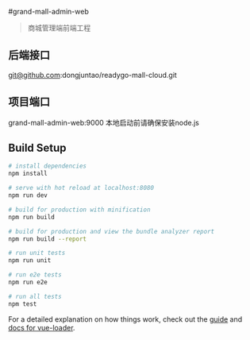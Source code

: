 #grand-mall-admin-web

> 商城管理端前端工程

## 后端接口
git@github.com:dongjuntao/readygo-mall-cloud.git

## 项目端口
grand-mall-admin-web:9000 
本地启动前请确保安装node.js

## Build Setup

``` bash
# install dependencies
npm install

# serve with hot reload at localhost:8080
npm run dev

# build for production with minification
npm run build

# build for production and view the bundle analyzer report
npm run build --report

# run unit tests
npm run unit

# run e2e tests
npm run e2e

# run all tests
npm test
```

For a detailed explanation on how things work, check out the [guide](http://vuejs-templates.github.io/webpack/) and [docs for vue-loader](http://vuejs.github.io/vue-loader).
